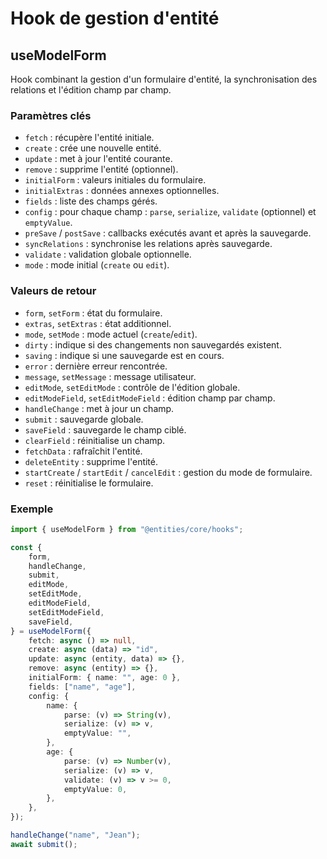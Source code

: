 # Hook de gestion d'entité

## useModelForm

Hook combinant la gestion d'un formulaire d'entité, la synchronisation des relations et l'édition champ par champ.

### Paramètres clés

- `fetch` : récupère l'entité initiale.
- `create` : crée une nouvelle entité.
- `update` : met à jour l'entité courante.
- `remove` : supprime l'entité (optionnel).
- `initialForm` : valeurs initiales du formulaire.
- `initialExtras` : données annexes optionnelles.
- `fields` : liste des champs gérés.
- `config` : pour chaque champ : `parse`, `serialize`, `validate` (optionnel) et `emptyValue`.
- `preSave` / `postSave` : callbacks exécutés avant et après la sauvegarde.
- `syncRelations` : synchronise les relations après sauvegarde.
- `validate` : validation globale optionnelle.
- `mode` : mode initial (`create` ou `edit`).

### Valeurs de retour

- `form`, `setForm` : état du formulaire.
- `extras`, `setExtras` : état additionnel.
- `mode`, `setMode` : mode actuel (`create`/`edit`).
- `dirty` : indique si des changements non sauvegardés existent.
- `saving` : indique si une sauvegarde est en cours.
- `error` : dernière erreur rencontrée.
- `message`, `setMessage` : message utilisateur.
- `editMode`, `setEditMode` : contrôle de l'édition globale.
- `editModeField`, `setEditModeField` : édition champ par champ.
- `handleChange` : met à jour un champ.
- `submit` : sauvegarde globale.
- `saveField` : sauvegarde le champ ciblé.
- `clearField` : réinitialise un champ.
- `fetchData` : rafraîchit l'entité.
- `deleteEntity` : supprime l'entité.
- `startCreate` / `startEdit` / `cancelEdit` : gestion du mode de formulaire.
- `reset` : réinitialise le formulaire.

### Exemple

```ts
import { useModelForm } from "@entities/core/hooks";

const {
    form,
    handleChange,
    submit,
    editMode,
    setEditMode,
    editModeField,
    setEditModeField,
    saveField,
} = useModelForm({
    fetch: async () => null,
    create: async (data) => "id",
    update: async (entity, data) => {},
    remove: async (entity) => {},
    initialForm: { name: "", age: 0 },
    fields: ["name", "age"],
    config: {
        name: {
            parse: (v) => String(v),
            serialize: (v) => v,
            emptyValue: "",
        },
        age: {
            parse: (v) => Number(v),
            serialize: (v) => v,
            validate: (v) => v >= 0,
            emptyValue: 0,
        },
    },
});

handleChange("name", "Jean");
await submit();
```

